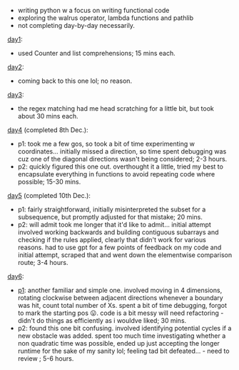- writing python w a focus on writing functional code
- exploring the walrus operator, lambda functions and pathlib
- not completing day-by-day necessarily.

[day1](https://adventofcode.com/2024/day/1):
- used Counter and list comprehensions; 15 mins each.

[day2](https://adventofcode.com/2024/day/2):
- coming back to this one lol; no reason.

[day3](https://adventofcode.com/2024/day/3):
- the regex matching had me head scratching for a little bit, but took about 30 mins each.

[day4](https://adventofcode.com/2024/day/4) (completed 8th Dec.):
- p1: took me a few gos, so took a bit of time experimenting w coordinates... initially missed a direction, so time spent debugging was cuz one of the diagonal directions wasn't being considered; 2-3 hours.
- p2: quickly figured this one out. overthought it a little, tried my best to encapsulate everything in functions to avoid repeating code where possible; 15-30 mins.

[day5](https://adventofcode.com/2024/day/5) (completed 10th Dec.):
- p1: fairly straightforward, initially misinterpreted the subset for a subsequence, but promptly adjusted for that mistake; 20 mins.
- p2: will admit took me longer that it'd like to admit... initial attempt involved working backwards and building contiguous subarrays and checking if the rules applied, clearly that didn't work for various reasons. had to use gpt for a few points of feedback on my code and initial attempt, scraped that and went down the elementwise comparison route; 3-4 hours.

[day6](https://adventofcode.com/2024/day/6):
- [p1](day6/p1.py): another familiar and simple one. involved moving in 4 dimensions, rotating clockwise between adjacent directions whenever a boundary was hit, count total number of Xs. spent a bit of time debugging, forgot to mark the starting pos 😛. code is a bit messy will need refactoring - didn't do things as efficiently as i wouldve liked; 30 mins.
- p2: found this one bit confusing. involved identifying potential cycles if a new obstacle was added. spent too much time investigating whether a non quadratic time was possible, ended up just accepting the longer runtime for the sake of my sanity lol; feeling tad bit defeated... - need to review ; 5-6 hours. 
